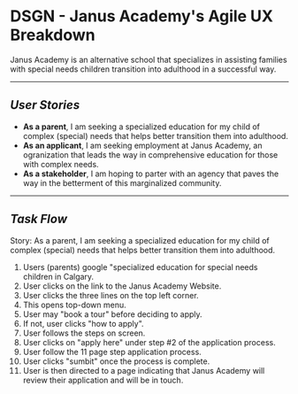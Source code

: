 # **DSGN - Janus Academy's Agile UX Breakdown**
Janus Academy is an alternative school that specializes in assisting families with special needs children transition into adulthood in a successful way. 

---

## **_User Stories_** ##
- **As a parent**, I am seeking a specialized education for my child of complex (special) needs that helps better transition them into adulthood.
- **As an applicant**, I am seeking employment at Janus Academy, an ogranization that leads the way in comprehensive education for those with complex needs. 
- **As a stakeholder**, I am hoping to parter with an agency that paves the way in the betterment of this marginalized community.

---

## **_Task Flow_** ##
Story: As a parent, I am seeking a specialized education for my child of complex (special) needs that helps better transition them into adulthood.
1. Users (parents) google "specialized education for special needs children in Calgary.
2. User clicks on the link to the Janus Academy Website.
3. User clicks the three lines on the top left corner. 
3. This opens top-down menu. 
4. User may "book a tour" before deciding to apply. 
5. If not, user clicks "how to apply".
6. User follows the steps on screen.
7. User clicks on "apply here" under step #2 of the application process. 
8. User follow the 11 page step application process.
9. User clicks "sumbit" once the process is complete. 
10. User is then directed to a page indicating that Janus Academy will review their application and will be in touch.